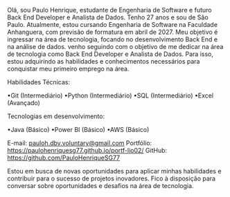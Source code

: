 Olá, sou Paulo Henrique, estudante de Engenharia de Software e futuro Back End Developer e Analista de Dados.
Tenho 27 anos e sou de São Paulo. Atualmente, estou cursando Engenharia de Software 
na Faculdade Anhanguera, com previsão de formatura em abril de 2027. Meu objetivo é ingressar na 
área de tecnologia, focando no desenvolvimento Back End e na análise de dados. venho seguindo com 
o objetivo de me dedicar na área de tecnologia como Back End Developer e Analista de Dados. Para isso, estou adquirindo 
as habilidades e conhecimentos necessários para conquistar meu primeiro emprego na área.

Habilidades Técnicas:

•Git (Intermediário)
•Python (Intermediário)
•SQL (Intermediário)
•Excel (Avançado)

Tecnologias em desenvolvimento:

•Java (Básico)
•Power BI (Básico)
•AWS (Básico)

E-mail: pauloh.dbv.voluntary@gmail.com
Portfólio: https://paulohenriquesg77.github.io/portf-lio02/
GitHub: https://github.com/PauloHenriqueSG77

Estou em busca de novas oportunidades para aplicar minhas habilidades e contribuir para o sucesso de projetos inovadores.
Fico à disposição para conversar sobre oportunidades e desafios na área de tecnologia.
